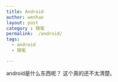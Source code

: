 ```yaml
---
title: Android
author: wenhao
layout: post
category : 随笔
permalink:  /android/
tags: 
  - android
  - 随笔

---
```



android是什么东西呢？
这个真的还不太清楚。